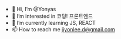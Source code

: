 - 👋 Hi, I’m @Yonyas
- 👀 I’m interested in 코딩! 프론트엔드
- 🌱 I’m currently learning JS, REACT
- 📫 How to reach me jiyonlee.d@gmail.com

<!---
Yonyas/Yonyas is a ✨ special ✨ repository because its `README.md` (this file) appears on your GitHub profile.
You can click the Preview link to take a look at your changes.
--->
